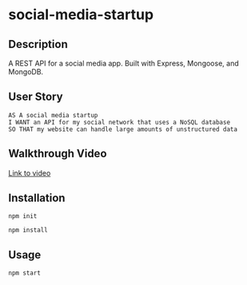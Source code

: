 # social-media-startup

## Description
A REST API for a social media app. Built with Express, Mongoose, and MongoDB.

## User Story
```
AS A social media startup
I WANT an API for my social network that uses a NoSQL database
SO THAT my website can handle large amounts of unstructured data
```

## Walkthrough Video
[Link to video](https://drive.google.com/file/d/1m6wehRoyq_ztwvFrRYW-C2mqzRtccO2N/view?usp=sharing)

## Installation
```
npm init

npm install
```

## Usage

```npm start```
